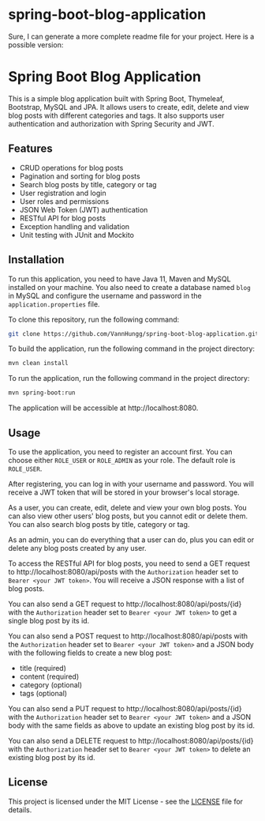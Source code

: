 # spring-boot-blog-application
Sure, I can generate a more complete readme file for your project. Here is a possible version:

# Spring Boot Blog Application

This is a simple blog application built with Spring Boot, Thymeleaf, Bootstrap, MySQL and JPA. It allows users to create, edit, delete and view blog posts with different categories and tags. It also supports user authentication and authorization with Spring Security and JWT.

## Features

- CRUD operations for blog posts
- Pagination and sorting for blog posts
- Search blog posts by title, category or tag
- User registration and login
- User roles and permissions
- JSON Web Token (JWT) authentication
- RESTful API for blog posts
- Exception handling and validation
- Unit testing with JUnit and Mockito

## Installation

To run this application, you need to have Java 11, Maven and MySQL installed on your machine. You also need to create a database named `blog` in MySQL and configure the username and password in the `application.properties` file.

To clone this repository, run the following command:

```bash
git clone https://github.com/VannHungg/spring-boot-blog-application.git
```

To build the application, run the following command in the project directory:

```bash
mvn clean install
```

To run the application, run the following command in the project directory:

```bash
mvn spring-boot:run
```

The application will be accessible at http://localhost:8080.

## Usage

To use the application, you need to register an account first. You can choose either `ROLE_USER` or `ROLE_ADMIN` as your role. The default role is `ROLE_USER`.

After registering, you can log in with your username and password. You will receive a JWT token that will be stored in your browser's local storage.

As a user, you can create, edit, delete and view your own blog posts. You can also view other users' blog posts, but you cannot edit or delete them. You can also search blog posts by title, category or tag.

As an admin, you can do everything that a user can do, plus you can edit or delete any blog posts created by any user.

To access the RESTful API for blog posts, you need to send a GET request to http://localhost:8080/api/posts with the `Authorization` header set to `Bearer <your JWT token>`. You will receive a JSON response with a list of blog posts.

You can also send a GET request to http://localhost:8080/api/posts/{id} with the `Authorization` header set to `Bearer <your JWT token>` to get a single blog post by its id.

You can also send a POST request to http://localhost:8080/api/posts with the `Authorization` header set to `Bearer <your JWT token>` and a JSON body with the following fields to create a new blog post:

- title (required)
- content (required)
- category (optional)
- tags (optional)

You can also send a PUT request to http://localhost:8080/api/posts/{id} with the `Authorization` header set to `Bearer <your JWT token>` and a JSON body with the same fields as above to update an existing blog post by its id.

You can also send a DELETE request to http://localhost:8080/api/posts/{id} with the `Authorization` header set to `Bearer <your JWT token>` to delete an existing blog post by its id.

## License

This project is licensed under the MIT License - see the [LICENSE](LICENSE) file for details.
